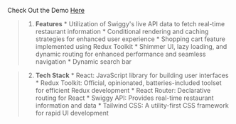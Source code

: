 Check Out the Demo [Here](https://foodie-faster-pt01n268n-rajgharat07s-projects.vercel.app/)

>1. **Features**
    * Utilization of Swiggy's live API data to fetch real-time restaurant information
    * Conditional rendering and caching strategies for enhanced user experience
    * Shopping cart feature implemented using Redux Toolkit
    * Shimmer UI, lazy loading, and dynamic routing for enhanced performance and seamless navigation
    * Dynamic search bar

>2. **Tech Stack**
    * React: JavaScript library for building user interfaces
    * Redux Toolkit: Official, opinionated, batteries-included toolset for efficient Redux development
    * React Router: Declarative routing for React
    * Swiggy API: Provides real-time restaurant information and data
    * Tailwind CSS: A utility-first CSS framework for rapid UI development